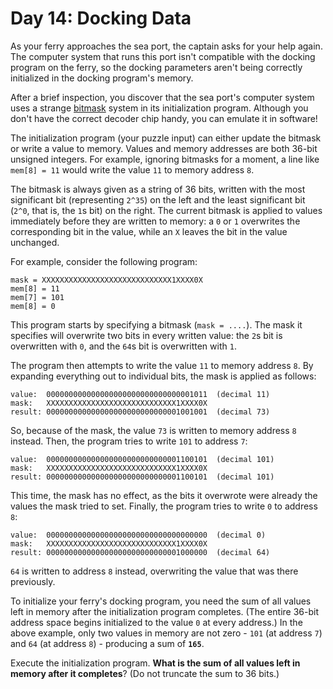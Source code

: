 # Day 14: Docking Data
As your ferry approaches the sea port, the captain asks for your help again. The computer system that runs this port 
isn't compatible with the docking program on the ferry, so the docking parameters aren't being correctly initialized in 
the docking program's memory.

After a brief inspection, you discover that the sea port's computer system uses a strange 
[bitmask](https://en.wikipedia.org/wiki/Mask_(computing)) system in its initialization program. Although you don't have 
the correct decoder chip handy, you can emulate it in software!

The initialization program (your puzzle input) can either update the bitmask or write a value to memory. Values and 
memory addresses are both 36-bit unsigned integers. For example, ignoring bitmasks for a moment, a line like 
`mem[8] = 11` would write the value `11` to memory address `8`.

The bitmask is always given as a string of 36 bits, written with the most significant bit (representing `2^35`) on the 
left and the least significant bit (`2^0`, that is, the `1`s bit) on the right. The current bitmask is applied to values 
immediately before they are written to memory: a `0` or `1` overwrites the corresponding bit in the value, while an `X` 
leaves the bit in the value unchanged.

For example, consider the following program:
```
mask = XXXXXXXXXXXXXXXXXXXXXXXXXXXXX1XXXX0X
mem[8] = 11
mem[7] = 101
mem[8] = 0
```
This program starts by specifying a bitmask (`mask = ....`). The mask it specifies will overwrite two bits in every 
written value: the `2`s bit is overwritten with `0`, and the `64`s bit is overwritten with `1`.

The program then attempts to write the value `11` to memory address `8`. By expanding everything out to individual bits, 
the mask is applied as follows:
```
value:  000000000000000000000000000000001011  (decimal 11)
mask:   XXXXXXXXXXXXXXXXXXXXXXXXXXXXX1XXXX0X
result: 000000000000000000000000000001001001  (decimal 73)
```
So, because of the mask, the value `73` is written to memory address `8` instead. Then, the program tries to write `101` 
to address `7`:
```
value:  000000000000000000000000000001100101  (decimal 101)
mask:   XXXXXXXXXXXXXXXXXXXXXXXXXXXXX1XXXX0X
result: 000000000000000000000000000001100101  (decimal 101)
```
This time, the mask has no effect, as the bits it overwrote were already the values the mask tried to set. Finally, the 
program tries to write `0` to address `8`:
```
value:  000000000000000000000000000000000000  (decimal 0)
mask:   XXXXXXXXXXXXXXXXXXXXXXXXXXXXX1XXXX0X
result: 000000000000000000000000000001000000  (decimal 64)
```
`64` is written to address `8` instead, overwriting the value that was there previously.

To initialize your ferry's docking program, you need the sum of all values left in memory after the initialization 
program completes. (The entire 36-bit address space begins initialized to the value `0` at every address.) In the above 
example, only two values in memory are not zero - `101` (at address `7`) and `64` (at address `8`) - producing a sum of 
**`165`**.

Execute the initialization program. **What is the sum of all values left in memory after it completes**? (Do not 
truncate the sum to 36 bits.)
